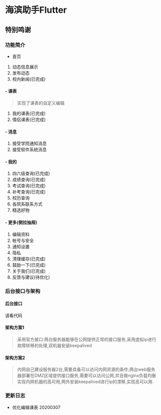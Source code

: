 # 海滨助手Flutter
## 特别鸣谢


### 功能简介
- 首页
1. 动态信息展示
2. 发布动态
3. 校内新闻(已完成)

#### - 课表
> 实现了课表的自定义编辑
1. 我的课表(已完成)
2. 情侣课表(已完成)

#### - 消息
1. 接受学院通知消息
2. 接受软件系统消息
#### - 我的
1. 四六级查询(已完成)
2. 成绩查询(已完成)
3. 考试查询(已完成)
4. 补考查询(已完成)
5. 校历查询
6. 各院系联系方式
7. 精选好物
#### - 更多(侧拉抽屉)
1. 编辑资料
2. 帐号与安全
3. 通知设置
4. 隐私
5. 清理缓存(已完成)
6. 鼓励一下(已完成)
7. 关于我们(已完成)
8. 反馈与建议(待优化)

### 后台接口与架构
#### 后台接口
请看代码
#### 架构方案1
> 采用官方接口:两台服务器能够在公网提供正常的接口服务,采用虚拟ip进行故障转移的处理,双机器安装keepalived
#### 架构方案2
> 内网自己建设服务器2台,需要具备可以访问内网资源的条件;两台web服务器部署在DMZ区域提供接口服务,需要可以访问公网,并且做nginx负载均衡实现内网机器的高可用,两外安装keepalived进行ip的漂移,实现高可以用.

### 更新日志
- 优化编辑课表  20200307
